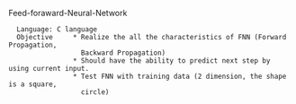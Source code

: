 Feed-foraward-Neural-Network

      Language: C language
      Objective     * Realize the all the characteristics of FNN (Forward Propagation, 
                      Backward Propagation)
                    * Should have the ability to predict next step by using current input.
                    * Test FNN with training data (2 dimension, the shape is a square, 
                      circle) 
